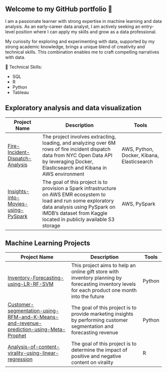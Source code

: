 ## Welcome to my GitHub portfolio 👋

<!--
**mariia-8/mariia-8** is a ✨ _special_ ✨ repository because its `README.md` (this file) appears on your GitHub profile.

Here are some ideas to get you started:

- 🔭 I’m currently working on ...
- 🌱 I’m currently learning ...
- 👯 I’m looking to collaborate on ...
- 🤔 I’m looking for help with ...
- 💬 Ask me about ...
- 📫 How to reach me: ...
- 😄 Pronouns: ...
- ⚡ Fun fact: ...
-->
I am a passionate learner with strong expertise in machine learning and data analysis. As an early-career data analyst, I am actively seeking an entry-level position where I can apply my skills and grow as a data professional.

My curiosity for exploring and experimenting with data, supported by my strong academic knowledge, brings a unique blend of creativity and technical skills. This combination enables me to craft compelling narratives with data.

🌱 Technical Skills:
- SQL
- R
- Python
- Tableau

## Exploratory analysis and data visualization

| Project Name | Description | Tools |
|--------------|-------------|-------|
| [Fire-Incident-Dispatch-Analysis](https://github.com/mariia-8/Fire-Incident-Dispatch-Analysis) | The project involves extracting, loading, and analyzing over 6M rows of fire incident dispatch data from NYC Open Data API by leveraging Docker, Elasticsearch and Kibana in AWS environment | AWS, Python, Docker, Kibana, Elasticsearch |
| [Insights-into-Movies-using-PySpark](https://github.com/mariia-8/Insights-into-Movies-using-PySpark) | The goal of this project is to provision a Spark infrastructure on AWS EMR ecosystem to load and run some exploratory data analysis using PySpark on IMDB’s dataset from Kaggle located in publicly available S3 storage | AWS, PySpark |

## Machine Learning Projects

| Project Name | Description | Tools |
|--------------|-------------|-------|
| [Inventory-Forecasting-using-LR-RF-SVM](https://github.com/mariia-8/Inventory-Forecasting-LR-RF-SVM) | This project aims to help an online gift store with inventory planning by forecasting inventory levels for each product one month into the future | Python |
| [Customer-segmentation-using-RFM-and-K-Means-and-revenue-prediction-using-Meta-Prophet](https://github.com/mariia-8/Customer-segmentation-using-RFM-and-K-Means-and-revenue-prediction-using-Meta-Prophet) | The goal of this project is to provide marketing insights by performing customer segmentation and forecasting revenue | Python |
| [Analysis-of-content-virality-using-linear-regression](https://github.com/mariia-8/Analysis-of-content-virality-using-ml) | The goal of this project is to determine the impact of positive and negative content on virality | R |



